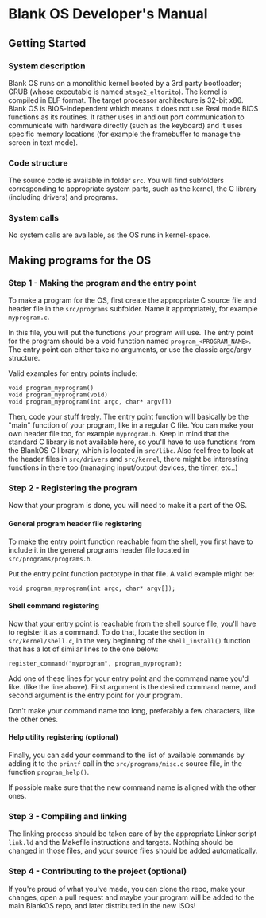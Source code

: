 # Blank OS Developer's Manual

## Getting Started

### System description

Blank OS runs on a monolithic kernel booted by a 3rd party bootloader; GRUB (whose executable is named `stage2_eltorito`). The kernel is compiled in ELF format. The target processor architecture is 32-bit x86. Blank OS is BIOS-independent which means it does not use Real mode BIOS functions as its routines. It rather uses in and out port communication to communicate with hardware directly (such as the keyboard) and it uses specific memory locations (for example the framebuffer to manage the screen in text mode).

### Code structure

The source code is available in folder `src`. You will find subfolders corresponding to appropriate system parts, such as the kernel, the C library (including drivers) and programs.

### System calls

No system calls are available, as the OS runs in kernel-space.

## Making programs for the OS

### Step 1 - Making the program and the entry point

To make a program for the OS, first create the appropriate C source file and header file in the `src/programs` subfolder. Name it appropriately, for example `myprogram.c`.

In this file, you will put the functions your program will use. The entry point for the program should be a void function named `program_<PROGRAM_NAME>`. The entry point can either take no arguments, or use the classic argc/argv structure. 

Valid examples for entry points include:

```
void program_myprogram()
void program_myprogram(void)
void program_myprogram(int argc, char* argv[])
```

Then, code your stuff freely. The entry point function will basically be the "main" function of your program, like in a regular C file. You can make your own header file too, for example `myprogram.h`.
Keep in mind that the standard C library is not available here, so you'll have to use functions from the BlankOS C library, which is located in `src/libc`. Also feel free to look at the header files in `src/drivers` and `src/kernel`, there might be interesting functions in there too (managing input/output devices, the timer, etc..)

### Step 2 - Registering the program

Now that your program is done, you will need to make it a part of the OS. 

#### General program header file registering

To make the entry point function reachable from the shell, you first have to include it in the general programs header file located in `src/programs/programs.h`.

Put the entry point function prototype in that file. A valid example might be:

```
void program_myprogram(int argc, char* argv[]);
```

#### Shell command registering

Now that your entry point is reachable from the shell source file, you'll have to register it as a command. To do that, locate the section in `src/kernel/shell.c`, in the very beginning of the `shell_install()` function that has a lot of similar lines to the one below:

```
register_command("myprogram", program_myprogram);
```

Add one of these lines for your entry point and the command name you'd like. (like the line above). First argument is the desired command name, and second argument is the entry point for your program. 

Don't make your command name too long, preferably a few characters, like the other ones.

#### Help utility registering (optional)

Finally, you can add your command to the list of available commands by adding it to the `printf` call in the `src/programs/misc.c` source file, in the function `program_help()`.

If possible make sure that the new command name is aligned with the other ones.

### Step 3 - Compiling and linking

The linking process should be taken care of by the appropriate Linker script `link.ld` and the Makefile instructions and targets. Nothing should be changed in those files, and your source files should be added automatically.

### Step 4 - Contributing to the project (optional)

If you're proud of what you've made, you can clone the repo, make your changes, open a pull request and maybe your program will be added to the main BlankOS repo, and later distributed in the new ISOs!


